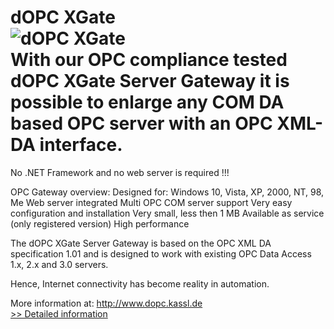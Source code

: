 # dOPC XGate<br />![dOPC XGate](https://mycommerce.akamaized.net/api/pimages/P183721/BIG/183721.PNG)<br />With our OPC compliance tested dOPC XGate Server Gateway it is possible to enlarge any COM DA based OPC server with an OPC XML-DA interface.
No .NET Framework and no web server is required !!!

OPC Gateway overview:
Designed for: Windows 10, Vista, XP, 2000, NT, 98, Me
Web server integrated
Multi OPC COM server support
Very easy configuration and installation
Very small, less then 1 MB
Available as service (only registered version)
High performance

The dOPC XGate Server Gateway is based on the OPC XML DA specification 1.01 and is designed to work with existing OPC Data Access 1.x, 2.x and 3.0 servers.


Hence, Internet connectivity has become reality in automation.


More information at: http://www.dopc.kassl.de<br />[>> Detailed information](https://secure.shareit.com/shareit/product.html?productid=183721&affiliateid=200057808)